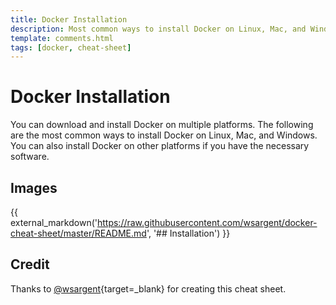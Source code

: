 ```yaml
---
title: Docker Installation
description: Most common ways to install Docker on Linux, Mac, and Windows machines with examples.
template: comments.html
tags: [docker, cheat-sheet]
---
```


# Docker Installation

You can download and install Docker on multiple platforms. The following are the most common ways to install Docker on Linux, Mac, and Windows. You can also install Docker on other platforms if you have the necessary software.

## Images

{{ external_markdown('https://raw.githubusercontent.com/wsargent/docker-cheat-sheet/master/README.md', '## Installation') }}

## Credit

Thanks to [@wsargent][wsargent-url]{target=\_blank} for creating this cheat sheet.

<!-- appendices -->

[wsargent-url]: https://github.com/wsargent/docker-cheat-sheet

<!-- end appendices -->

